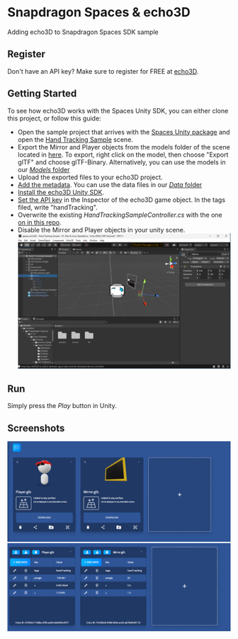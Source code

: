 # Snapdragon Spaces & echo3D

Adding echo3D to Snapdragon Spaces SDK sample

## Register
Don't have an API key? Make sure to register for FREE at [echo3D](https://console.echo3D.co/#/auth/register).

## Getting Started
To see how echo3D works with the Spaces Unity SDK, you can either clone this project, or follow this guide:
* Open the sample project that arrives with the [Spaces Unity package](https://docs.spaces.qualcomm.com/unity/setup/SetupGuideUnity.html) and open the [Hand Tracking Sample](https://docs.spaces.qualcomm.com/unity/samples/HandTrackingSample.html) scene.
* Export the Mirror and Player objects from the models folder of the scene located in [here](/Assets/Samples/Snapdragon%20Spaces/0.7.0/Core%20Samples/Scenes/Hand%20Tracking%20Sample/Models). To export, right click on the model, then choose "Export glTF" and choose glTF-Binary. Alternatively, you can use the models in our [_Models_ folder](/Models/)
* Upload the exported files to your echo3D project.
* [Add the metadata](https://docs.echo3D.co/web-console/manage-pages/data-page/how-to-add-data#adding-metadata). You can use the data files in our [_Data_ folder](/Data/)
* [Install the echo3D Unity SDK](https://docs.echo3D.co/unity/installation).
* [Set the API key](https://docs.echo3D.co/unity/using-the-sdk) in the Inspector of the echo3D game object. In the tags filed, write "handTracking".
* Overwrite the existing _HandTrackingSampleController.cs_ with the one [on in this repo](/Assets/Samples/Snapdragon%20Spaces/0.7.0/Core%20Samples/Scenes/Hand%20Tracking%20Sample/Scripts/HandTrackingSampleController.cs).
* Disable the Mirror and Player objects in your unity scene.<br>
![Mirror Disable](/Screenshots/Unity-spaces%20sample-%20no%20models.png)

## Run
Simply press the _Play_ button in Unity.

## Screenshots
![echo3D Models](/Screenshots/echo3D-console.png)
![echo3D Additional Data](/Screenshots/echo3D-additional%20data.png)
